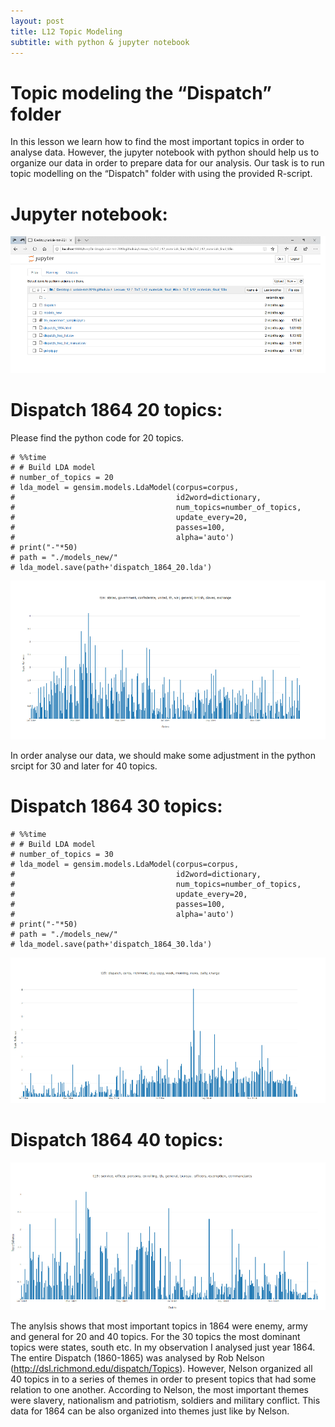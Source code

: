 ```yaml
---
layout: post
title: L12 Topic Modeling
subtitle: with python & jupyter notebook
---
```


# Topic modeling the “Dispatch” folder

In this lesson we learn how to find the most important topics in order to analyse data. However, the jupyter notebook with python should help us to organize our data in order to prepare data for our analysis. Our task is to run topic modelling on the “Dispatch" folder with using the provided R-script.

# Jupyter notebook:

![Image](/img/Lesson_12.png)


# Dispatch 1864 20 topics:

Please find the python code for 20 topics.
```
# %%time
# # Build LDA model
# number_of_topics = 20
# lda_model = gensim.models.LdaModel(corpus=corpus,
#                                    id2word=dictionary,
#                                    num_topics=number_of_topics,
#                                    update_every=20,
#                                    passes=100,
#                                    alpha='auto')
# print("-"*50)
# path = "./models_new/"
# lda_model.save(path+'dispatch_1864_20.lda')
```
![Image](/img/Top_modeling_20topics.png)

In order analyse our data, we should make some adjustment in the python srcipt for 30 and later for 40 topics. 

# Dispatch 1864 30 topics:

```
# %%time
# # Build LDA model
# number_of_topics = 30
# lda_model = gensim.models.LdaModel(corpus=corpus,
#                                    id2word=dictionary,
#                                    num_topics=number_of_topics,
#                                    update_every=20,
#                                    passes=100,
#                                    alpha='auto')
# print("-"*50)
# path = "./models_new/"
# lda_model.save(path+'dispatch_1864_30.lda')
```
![Image](/img/Top_modeling_30topics.png)



# Dispatch 1864 40 topics:

![Image](/img/Top_modeling_40topics.png)


The anylsis shows that most important topics in 1864 were enemy, army and general for 20 and 40 topics. For the 30 topics the most dominant topics were states, south etc. 
 In my observation I analysed just year 1864. The entire Dispatch (1860-1865) was analysed by Rob Nelson (http://dsl.richmond.edu/dispatch/Topics). However, Nelson organized all 40 topics in to a series of themes in order to present topics that had some relation to one another.  According to Nelson, the most important themes were slavery, nationalism and patriotism, soldiers and military conflict. This data for 1864 can be also organized into themes just like by Nelson. 
